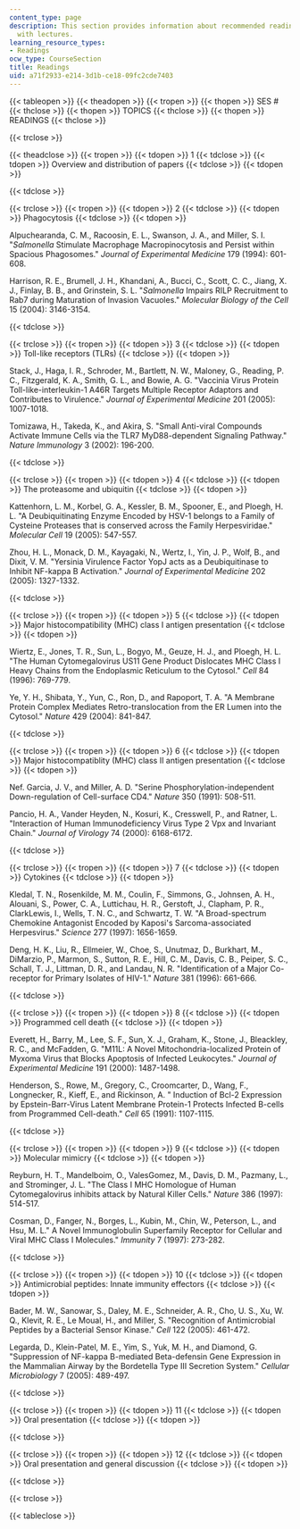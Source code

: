 ```yaml
---
content_type: page
description: This section provides information about recommended readings associated
  with lectures.
learning_resource_types:
- Readings
ocw_type: CourseSection
title: Readings
uid: a71f2933-e214-3d1b-ce18-09fc2cde7403
---
```


{{< tableopen >}}
{{< theadopen >}}
{{< tropen >}}
{{< thopen >}}
SES #
{{< thclose >}}
{{< thopen >}}
TOPICS
{{< thclose >}}
{{< thopen >}}
READINGS
{{< thclose >}}

{{< trclose >}}

{{< theadclose >}}
{{< tropen >}}
{{< tdopen >}}
1
{{< tdclose >}}
{{< tdopen >}}
Overview and distribution of papers
{{< tdclose >}}
{{< tdopen >}}

{{< tdclose >}}

{{< trclose >}}
{{< tropen >}}
{{< tdopen >}}
2
{{< tdclose >}}
{{< tdopen >}}
Phagocytosis
{{< tdclose >}}
{{< tdopen >}}


Alpuchearanda, C. M., Racoosin, E. L., Swanson, J. A., and Miller, S. I. "_Salmonella_ Stimulate Macrophage Macropinocytosis and Persist within Spacious Phagosomes." _Journal of Experimental Medicine_ 179 (1994): 601-608.

Harrison, R. E., Brumell, J. H., Khandani, A., Bucci, C., Scott, C. C., Jiang, X. J., Finlay, B. B., and Grinstein, S. L. "_Salmonella_ Impairs RILP Recruitment to Rab7 during Maturation of Invasion Vacuoles." _Molecular Biology of the Cell_ 15 (2004): 3146-3154.


{{< tdclose >}}

{{< trclose >}}
{{< tropen >}}
{{< tdopen >}}
3
{{< tdclose >}}
{{< tdopen >}}
Toll-like receptors (TLRs)
{{< tdclose >}}
{{< tdopen >}}


Stack, J., Haga, I. R., Schroder, M., Bartlett, N. W., Maloney, G., Reading, P. C., Fitzgerald, K. A., Smith, G. L., and Bowie, A. G. "Vaccinia Virus Protein Toll-like-interleukin-1 A46R Targets Multiple Receptor Adaptors and Contributes to Virulence." _Journal of Experimental Medicine_ 201 (2005): 1007-1018.

Tomizawa, H., Takeda, K., and Akira, S. "Small Anti-viral Compounds Activate Immune Cells via the TLR7 MyD88-dependent Signaling Pathway." _Nature Immunology_ 3 (2002): 196-200.


{{< tdclose >}}

{{< trclose >}}
{{< tropen >}}
{{< tdopen >}}
4
{{< tdclose >}}
{{< tdopen >}}
The proteasome and ubiquitin
{{< tdclose >}}
{{< tdopen >}}


Kattenhorn, L. M., Korbel, G. A., Kessler, B. M., Spooner, E., and Ploegh, H. L. "A Deubiquitinating Enzyme Encoded by HSV-1 belongs to a Family of Cysteine Proteases that is conserved across the Family Herpesviridae." _Molecular Cell_ 19 (2005): 547-557.

Zhou, H. L., Monack, D. M., Kayagaki, N., Wertz, I., Yin, J. P., Wolf, B., and Dixit, V. M. "Yersinia Virulence Factor YopJ acts as a Deubiquitinase to Inhibit NF-kappa B Activation." _Journal of Experimental Medicine_ 202 (2005): 1327-1332.


{{< tdclose >}}

{{< trclose >}}
{{< tropen >}}
{{< tdopen >}}
5
{{< tdclose >}}
{{< tdopen >}}
Major histocompatibility (MHC) class I antigen presentation
{{< tdclose >}}
{{< tdopen >}}


Wiertz, E., Jones, T. R., Sun, L., Bogyo, M., Geuze, H. J., and Ploegh, H. L. "The Human Cytomegalovirus US11 Gene Product Dislocates MHC Class I Heavy Chains from the Endoplasmic Reticulum to the Cytosol." _Cell_ 84 (1996): 769-779.

Ye, Y. H., Shibata, Y., Yun, C., Ron, D., and Rapoport, T. A. "A Membrane Protein Complex Mediates Retro-translocation from the ER Lumen into the Cytosol." _Nature_ 429 (2004): 841-847.


{{< tdclose >}}

{{< trclose >}}
{{< tropen >}}
{{< tdopen >}}
6
{{< tdclose >}}
{{< tdopen >}}
Major histocompatiblity (MHC) class II antigen presentation
{{< tdclose >}}
{{< tdopen >}}


Nef. Garcia, J. V., and Miller, A. D. "Serine Phosphorylation-independent Down-regulation of Cell-surface CD4." _Nature_ 350 (1991): 508-511.

Pancio, H. A., Vander Heyden, N., Kosuri, K., Cresswell, P., and Ratner, L. "Interaction of Human Immunodeficiency Virus Type 2 Vpx and Invariant Chain." _Journal of Virology_ 74 (2000): 6168-6172.


{{< tdclose >}}

{{< trclose >}}
{{< tropen >}}
{{< tdopen >}}
7
{{< tdclose >}}
{{< tdopen >}}
Cytokines
{{< tdclose >}}
{{< tdopen >}}


Kledal, T. N., Rosenkilde, M. M., Coulin, F., Simmons, G., Johnsen, A. H., Alouani, S., Power, C. A., Luttichau, H. R., Gerstoft, J., Clapham, P. R., ClarkLewis, I., Wells, T. N. C., and Schwartz, T. W. "A Broad-spectrum Chemokine Antagonist Encoded by Kaposi's Sarcoma-associated Herpesvirus." _Science_ 277 (1997): 1656-1659.

Deng, H. K., Liu, R., Ellmeier, W., Choe, S., Unutmaz, D., Burkhart, M., DiMarzio, P., Marmon, S., Sutton, R. E., Hill, C. M., Davis, C. B., Peiper, S. C., Schall, T. J., Littman, D. R., and Landau, N. R. "Identification of a Major Co-receptor for Primary Isolates of HIV-1." _Nature_ 381 (1996): 661-666.


{{< tdclose >}}

{{< trclose >}}
{{< tropen >}}
{{< tdopen >}}
8
{{< tdclose >}}
{{< tdopen >}}
Programmed cell death
{{< tdclose >}}
{{< tdopen >}}


Everett, H., Barry, M., Lee, S. F., Sun, X. J., Graham, K., Stone, J., Bleackley, R. C., and McFadden, G. "M11L: A Novel Mitochondria-localized Protein of Myxoma Virus that Blocks Apoptosis of Infected Leukocytes." _Journal of Experimental Medicine_ 191 (2000): 1487-1498.

Henderson, S., Rowe, M., Gregory, C., Croomcarter, D., Wang, F., Longnecker, R., Kieff, E., and Rickinson, A. " Induction of Bcl-2 Expression by Epstein-Barr-Virus Latent Membrane Protein-1 Protects Infected B-cells from Programmed Cell-death." _Cell_ 65 (1991): 1107-1115.


{{< tdclose >}}

{{< trclose >}}
{{< tropen >}}
{{< tdopen >}}
9
{{< tdclose >}}
{{< tdopen >}}
Molecular mimicry
{{< tdclose >}}
{{< tdopen >}}


Reyburn, H. T., Mandelboim, O., ValesGomez, M., Davis, D. M., Pazmany, L., and Strominger, J. L. "The Class I MHC Homologue of Human Cytomegalovirus inhibits attack by Natural Killer Cells." _Nature_ 386 (1997): 514-517.

Cosman, D., Fanger, N., Borges, L., Kubin, M., Chin, W., Peterson, L., and Hsu, M. L." A Novel Immunoglobulin Superfamily Receptor for Cellular and Viral MHC Class I Molecules." _Immunity_ 7 (1997): 273-282.


{{< tdclose >}}

{{< trclose >}}
{{< tropen >}}
{{< tdopen >}}
10
{{< tdclose >}}
{{< tdopen >}}
Antimicrobial peptides: Innate immunity effectors
{{< tdclose >}}
{{< tdopen >}}


Bader, M. W., Sanowar, S., Daley, M. E., Schneider, A. R., Cho, U. S., Xu, W. Q., Klevit, R. E., Le Moual, H., and Miller, S. "Recognition of Antimicrobial Peptides by a Bacterial Sensor Kinase." _Cell_ 122 (2005): 461-472.

Legarda, D., Klein-Patel, M. E., Yim, S., Yuk, M. H., and Diamond, G. "Suppression of NF-kappa B-mediated Beta-defensin Gene Expression in the Mammalian Airway by the Bordetella Type III Secretion System." _Cellular Microbiology_ 7 (2005): 489-497.


{{< tdclose >}}

{{< trclose >}}
{{< tropen >}}
{{< tdopen >}}
11
{{< tdclose >}}
{{< tdopen >}}
Oral presentation
{{< tdclose >}}
{{< tdopen >}}

{{< tdclose >}}

{{< trclose >}}
{{< tropen >}}
{{< tdopen >}}
12
{{< tdclose >}}
{{< tdopen >}}
Oral presentation and general discussion
{{< tdclose >}}
{{< tdopen >}}

{{< tdclose >}}

{{< trclose >}}

{{< tableclose >}}
